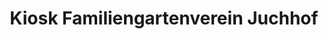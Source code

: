 ---
title: "Kiosk Familiengartenverein Juchhof"
url: /zuerich/kiosk-familiengartenverein-juchhof/
shop: Kiosk
---